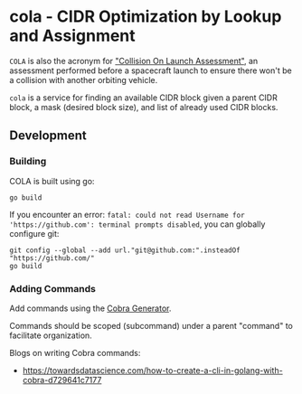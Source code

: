# cola - CIDR Optimization by Lookup and Assignment

`COLA` is also the acronym for ["Collision On Launch Assessment"](https://satellitesafety.gsfc.nasa.gov/cara.html#:~:text=COLA%20stands%20for%20Collision%20on,range%20and%20not%20by%20CARA.), an assessment performed before a spacecraft launch to ensure there won't be a collision with another orbiting vehicle.

`cola` is a service for finding an available CIDR block given a parent CIDR block, a mask (desired block size), and list of already used CIDR blocks.

## Development

### Building

COLA is built using go:

```shell
go build
```

If you encounter an error: `fatal: could not read Username for 'https://github.com': terminal prompts disabled`, you can globally configure git:

```shell
git config --global --add url."git@github.com:".insteadOf "https://github.com/"
go build
```

### Adding Commands

Add commands using the [Cobra Generator](https://github.com/spf13/cobra/blob/master/cobra/README.md).

Commands should be scoped (subcommand) under a parent "command" to facilitate organization.

Blogs on writing Cobra commands:

* https://towardsdatascience.com/how-to-create-a-cli-in-golang-with-cobra-d729641c7177

